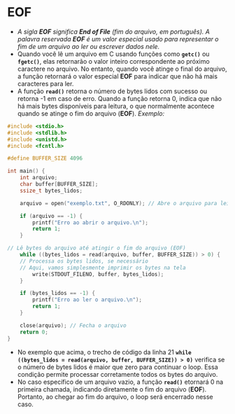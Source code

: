 # EOF

- *A sigla **EOF** significa **End of File** (fim do arquivo, em português). A palavra reservada **EOF** é um valor especial usado para representar o fim de um arquivo ao ler ou escrever dados nele.*
- Quando você lê um arquivo em C usando funções como **`getc()`** ou **`fgetc()`**, elas retornarão o valor inteiro correspondente ao próximo caractere no arquivo. No entanto, quando você atinge o final do arquivo, a função retornará o valor especial **EOF** para indicar que não há mais caracteres para ler.
- A função **`read()`** retorna o número de bytes lidos com sucesso ou retorna -1 em caso de erro. Quando a função retorna 0, indica que não há mais bytes disponíveis para leitura, o que normalmente acontece quando se atinge o fim do arquivo (**EOF**).
*Exemplo:*
```c
#include <stdio.h>
#include <stdlib.h>
#include <unistd.h>
#include <fcntl.h>

#define BUFFER_SIZE 4096

int main() {
    int arquivo;
    char buffer[BUFFER_SIZE];
    ssize_t bytes_lidos;

    arquivo = open("exemplo.txt", O_RDONLY); // Abre o arquivo para leitura

    if (arquivo == -1) {
        printf("Erro ao abrir o arquivo.\n");
        return 1;
    }

// Lê bytes do arquivo até atingir o fim do arquivo (EOF)
    while ((bytes_lidos = read(arquivo, buffer, BUFFER_SIZE)) > 0) {
    // Processa os bytes lidos, se necessário
    // Aqui, vamos simplesmente imprimir os bytes na tela
        write(STDOUT_FILENO, buffer, bytes_lidos);
    }

    if (bytes_lidos == -1) {
        printf("Erro ao ler o arquivo.\n");
        return 1;
    }

    close(arquivo); // Fecha o arquivo
    return 0;
}

```
- No exemplo que acima, o trecho de código da linha 21 **`while ((bytes_lidos = read(arquivo, buffer, BUFFER_SIZE)) > 0)`** verifica se o número de bytes lidos é maior que zero para continuar o loop. Essa condição permite processar corretamente todos os bytes do arquivo.
- No caso específico de um arquivo vazio, a função **`read()`** etornará 0 na primeira chamada, indicando diretamente o fim do arquivo (**EOF**). Portanto, ao chegar ao fim do arquivo, o loop será encerrado nesse caso.